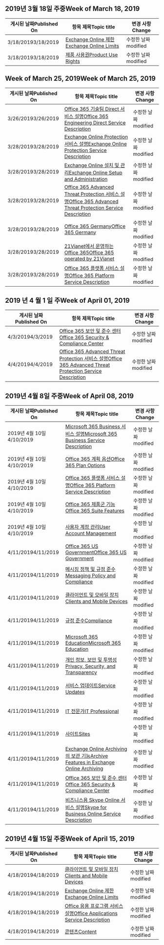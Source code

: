 <!-- This file is generated automatically each week. Changes made to this file will be overwritten.-->




## <a name="week-of-march-18-2019"></a><span data-ttu-id="7d594-101">2019년 3월 18일 주중</span><span class="sxs-lookup"><span data-stu-id="7d594-101">Week of March 18, 2019</span></span>


| <span data-ttu-id="7d594-102">게시된 날짜</span><span class="sxs-lookup"><span data-stu-id="7d594-102">Published On</span></span> |<span data-ttu-id="7d594-103">항목 제목</span><span class="sxs-lookup"><span data-stu-id="7d594-103">Topic title</span></span> | <span data-ttu-id="7d594-104">변경 사항</span><span class="sxs-lookup"><span data-stu-id="7d594-104">Change</span></span> |
|------|------------|--------|
| <span data-ttu-id="7d594-105">3/18/2019</span><span class="sxs-lookup"><span data-stu-id="7d594-105">3/18/2019</span></span> | [<span data-ttu-id="7d594-106">Exchange Online 제한</span><span class="sxs-lookup"><span data-stu-id="7d594-106">Exchange Online Limits</span></span>](/Office365/ServiceDescriptions/exchange-online-service-description/exchange-online-limits) | <span data-ttu-id="7d594-107">수정한 날짜</span><span class="sxs-lookup"><span data-stu-id="7d594-107">modified</span></span> |
| <span data-ttu-id="7d594-108">3/18/2019</span><span class="sxs-lookup"><span data-stu-id="7d594-108">3/18/2019</span></span> | [<span data-ttu-id="7d594-109">제품 사용권</span><span class="sxs-lookup"><span data-stu-id="7d594-109">Product Use Rights</span></span>](/Office365/ServiceDescriptions/office-365-platform-service-description/product-use-rights) | <span data-ttu-id="7d594-110">수정한 날짜</span><span class="sxs-lookup"><span data-stu-id="7d594-110">modified</span></span> |


## <a name="week-of-march-25-2019"></a><span data-ttu-id="7d594-111">Week of March 25, 2019</span><span class="sxs-lookup"><span data-stu-id="7d594-111">Week of March 25, 2019</span></span>


| <span data-ttu-id="7d594-112">게시된 날짜</span><span class="sxs-lookup"><span data-stu-id="7d594-112">Published On</span></span> |<span data-ttu-id="7d594-113">항목 제목</span><span class="sxs-lookup"><span data-stu-id="7d594-113">Topic title</span></span> | <span data-ttu-id="7d594-114">변경 사항</span><span class="sxs-lookup"><span data-stu-id="7d594-114">Change</span></span> |
|------|------------|--------|
| <span data-ttu-id="7d594-115">3/26/2019</span><span class="sxs-lookup"><span data-stu-id="7d594-115">3/26/2019</span></span> | [<span data-ttu-id="7d594-116">Office 365 기술팀 Direct 서비스 설명</span><span class="sxs-lookup"><span data-stu-id="7d594-116">Office 365 Engineering Direct Service Description</span></span>](/Office365/ServiceDescriptions/office-365-engineering-direct-service-description) | <span data-ttu-id="7d594-117">수정한 날짜</span><span class="sxs-lookup"><span data-stu-id="7d594-117">modified</span></span> |
| <span data-ttu-id="7d594-118">3/28/2019</span><span class="sxs-lookup"><span data-stu-id="7d594-118">3/28/2019</span></span> | [<span data-ttu-id="7d594-119">Exchange Online Protection 서비스 설명</span><span class="sxs-lookup"><span data-stu-id="7d594-119">Exchange Online Protection Service Description</span></span>](/Office365/ServiceDescriptions/exchange-online-protection-service-description/exchange-online-protection-service-description) | <span data-ttu-id="7d594-120">수정한 날짜</span><span class="sxs-lookup"><span data-stu-id="7d594-120">modified</span></span> |
| <span data-ttu-id="7d594-121">3/28/2019</span><span class="sxs-lookup"><span data-stu-id="7d594-121">3/28/2019</span></span> | [<span data-ttu-id="7d594-122">Exchange Online 설치 및 관리</span><span class="sxs-lookup"><span data-stu-id="7d594-122">Exchange Online Setup and Administration</span></span>](/Office365/ServiceDescriptions/exchange-online-service-description/exchange-online-setup-and-administration) | <span data-ttu-id="7d594-123">수정한 날짜</span><span class="sxs-lookup"><span data-stu-id="7d594-123">modified</span></span> |
| <span data-ttu-id="7d594-124">3/28/2019</span><span class="sxs-lookup"><span data-stu-id="7d594-124">3/28/2019</span></span> | [<span data-ttu-id="7d594-125">Office 365 Advanced Threat Protection 서비스 설명</span><span class="sxs-lookup"><span data-stu-id="7d594-125">Office 365 Advanced Threat Protection Service Description</span></span>](/Office365/ServiceDescriptions/office-365-advanced-threat-protection-service-description) | <span data-ttu-id="7d594-126">수정한 날짜</span><span class="sxs-lookup"><span data-stu-id="7d594-126">modified</span></span> |
| <span data-ttu-id="7d594-127">3/28/2019</span><span class="sxs-lookup"><span data-stu-id="7d594-127">3/28/2019</span></span> | [<span data-ttu-id="7d594-128">Office 365 Germany</span><span class="sxs-lookup"><span data-stu-id="7d594-128">Office 365 Germany</span></span>](/Office365/ServiceDescriptions/office-365-platform-service-description/office-365-germany) | <span data-ttu-id="7d594-129">수정한 날짜</span><span class="sxs-lookup"><span data-stu-id="7d594-129">modified</span></span> |
| <span data-ttu-id="7d594-130">3/28/2019</span><span class="sxs-lookup"><span data-stu-id="7d594-130">3/28/2019</span></span> | [<span data-ttu-id="7d594-131">21Vianet에서 운영하는 Office 365</span><span class="sxs-lookup"><span data-stu-id="7d594-131">Office 365 operated by 21Vianet</span></span>](/Office365/ServiceDescriptions/office-365-platform-service-description/office-365-operated-by-21vianet) | <span data-ttu-id="7d594-132">수정한 날짜</span><span class="sxs-lookup"><span data-stu-id="7d594-132">modified</span></span> |
| <span data-ttu-id="7d594-133">3/28/2019</span><span class="sxs-lookup"><span data-stu-id="7d594-133">3/28/2019</span></span> | [<span data-ttu-id="7d594-134">Office 365 플랫폼 서비스 설명</span><span class="sxs-lookup"><span data-stu-id="7d594-134">Office 365 Platform Service Description</span></span>](/Office365/ServiceDescriptions/office-365-platform-service-description/office-365-platform-service-description) | <span data-ttu-id="7d594-135">수정한 날짜</span><span class="sxs-lookup"><span data-stu-id="7d594-135">modified</span></span> |


## <a name="week-of-april-01-2019"></a><span data-ttu-id="7d594-136">2019 년 4 월 1 일 주</span><span class="sxs-lookup"><span data-stu-id="7d594-136">Week of April 01, 2019</span></span>


| <span data-ttu-id="7d594-137">게시된 날짜</span><span class="sxs-lookup"><span data-stu-id="7d594-137">Published On</span></span> |<span data-ttu-id="7d594-138">항목 제목</span><span class="sxs-lookup"><span data-stu-id="7d594-138">Topic title</span></span> | <span data-ttu-id="7d594-139">변경 사항</span><span class="sxs-lookup"><span data-stu-id="7d594-139">Change</span></span> |
|------|------------|--------|
| <span data-ttu-id="7d594-140">4/3/2019</span><span class="sxs-lookup"><span data-stu-id="7d594-140">4/3/2019</span></span> | [<span data-ttu-id="7d594-141">Office 365 보안 및 준수 센터</span><span class="sxs-lookup"><span data-stu-id="7d594-141">Office 365 Security & Compliance Center</span></span>](/Office365/ServiceDescriptions/office-365-platform-service-description/office-365-securitycompliance-center) | <span data-ttu-id="7d594-142">수정한 날짜</span><span class="sxs-lookup"><span data-stu-id="7d594-142">modified</span></span> |
| <span data-ttu-id="7d594-143">4/4/2019</span><span class="sxs-lookup"><span data-stu-id="7d594-143">4/4/2019</span></span> | [<span data-ttu-id="7d594-144">Office 365 Advanced Threat Protection 서비스 설명</span><span class="sxs-lookup"><span data-stu-id="7d594-144">Office 365 Advanced Threat Protection Service Description</span></span>](/Office365/ServiceDescriptions/office-365-advanced-threat-protection-service-description) | <span data-ttu-id="7d594-145">수정한 날짜</span><span class="sxs-lookup"><span data-stu-id="7d594-145">modified</span></span> |


## <a name="week-of-april-08-2019"></a><span data-ttu-id="7d594-146">2019년 4월 8일 주중</span><span class="sxs-lookup"><span data-stu-id="7d594-146">Week of April 08, 2019</span></span>


| <span data-ttu-id="7d594-147">게시된 날짜</span><span class="sxs-lookup"><span data-stu-id="7d594-147">Published On</span></span> |<span data-ttu-id="7d594-148">항목 제목</span><span class="sxs-lookup"><span data-stu-id="7d594-148">Topic title</span></span> | <span data-ttu-id="7d594-149">변경 사항</span><span class="sxs-lookup"><span data-stu-id="7d594-149">Change</span></span> |
|------|------------|--------|
| <span data-ttu-id="7d594-150">2019년 4월 10일</span><span class="sxs-lookup"><span data-stu-id="7d594-150">4/10/2019</span></span> | [<span data-ttu-id="7d594-151">Microsoft 365 Business 서비스 설명</span><span class="sxs-lookup"><span data-stu-id="7d594-151">Microsoft 365 Business Service Description</span></span>](/Office365/ServiceDescriptions/microsoft-365-business-service-description) | <span data-ttu-id="7d594-152">수정한 날짜</span><span class="sxs-lookup"><span data-stu-id="7d594-152">modified</span></span> |
| <span data-ttu-id="7d594-153">2019년 4월 10일</span><span class="sxs-lookup"><span data-stu-id="7d594-153">4/10/2019</span></span> | [<span data-ttu-id="7d594-154">Office 365 계획 옵션</span><span class="sxs-lookup"><span data-stu-id="7d594-154">Office 365 Plan Options</span></span>](/Office365/ServiceDescriptions/office-365-platform-service-description/office-365-plan-options) | <span data-ttu-id="7d594-155">수정한 날짜</span><span class="sxs-lookup"><span data-stu-id="7d594-155">modified</span></span> |
| <span data-ttu-id="7d594-156">2019년 4월 10일</span><span class="sxs-lookup"><span data-stu-id="7d594-156">4/10/2019</span></span> | [<span data-ttu-id="7d594-157">Office 365 플랫폼 서비스 설명</span><span class="sxs-lookup"><span data-stu-id="7d594-157">Office 365 Platform Service Description</span></span>](/Office365/ServiceDescriptions/office-365-platform-service-description/office-365-platform-service-description) | <span data-ttu-id="7d594-158">수정한 날짜</span><span class="sxs-lookup"><span data-stu-id="7d594-158">modified</span></span> |
| <span data-ttu-id="7d594-159">2019년 4월 10일</span><span class="sxs-lookup"><span data-stu-id="7d594-159">4/10/2019</span></span> | [<span data-ttu-id="7d594-160">Office 365 제품군 기능</span><span class="sxs-lookup"><span data-stu-id="7d594-160">Office 365 Suite Features</span></span>](/Office365/ServiceDescriptions/office-365-platform-service-description/office-365-suite-features) | <span data-ttu-id="7d594-161">수정한 날짜</span><span class="sxs-lookup"><span data-stu-id="7d594-161">modified</span></span> |
| <span data-ttu-id="7d594-162">2019년 4월 10일</span><span class="sxs-lookup"><span data-stu-id="7d594-162">4/10/2019</span></span> | [<span data-ttu-id="7d594-163">사용자 계정 관리</span><span class="sxs-lookup"><span data-stu-id="7d594-163">User Account Management</span></span>](/Office365/ServiceDescriptions/office-365-platform-service-description/user-account-management) | <span data-ttu-id="7d594-164">수정한 날짜</span><span class="sxs-lookup"><span data-stu-id="7d594-164">modified</span></span> |
| <span data-ttu-id="7d594-165">4/11/2019</span><span class="sxs-lookup"><span data-stu-id="7d594-165">4/11/2019</span></span> | [<span data-ttu-id="7d594-166">Office 365 US Government</span><span class="sxs-lookup"><span data-stu-id="7d594-166">Office 365 US Government</span></span>](/Office365/ServiceDescriptions/office-365-platform-service-description/office-365-us-government/office-365-us-government) | <span data-ttu-id="7d594-167">수정한 날짜</span><span class="sxs-lookup"><span data-stu-id="7d594-167">modified</span></span> |
| <span data-ttu-id="7d594-168">4/11/2019</span><span class="sxs-lookup"><span data-stu-id="7d594-168">4/11/2019</span></span> | [<span data-ttu-id="7d594-169">메시징 정책 및 규정 준수</span><span class="sxs-lookup"><span data-stu-id="7d594-169">Messaging Policy and Compliance</span></span>](/Office365/ServiceDescriptions/exchange-online-protection-service-description/messaging-policy-and-compliance-servicedesc) | <span data-ttu-id="7d594-170">수정한 날짜</span><span class="sxs-lookup"><span data-stu-id="7d594-170">modified</span></span> |
| <span data-ttu-id="7d594-171">4/11/2019</span><span class="sxs-lookup"><span data-stu-id="7d594-171">4/11/2019</span></span> | [<span data-ttu-id="7d594-172">클라이언트 및 모바일 장치</span><span class="sxs-lookup"><span data-stu-id="7d594-172">Clients and Mobile Devices</span></span>](/Office365/ServiceDescriptions/exchange-online-service-description/clients-and-mobile-devices) | <span data-ttu-id="7d594-173">수정한 날짜</span><span class="sxs-lookup"><span data-stu-id="7d594-173">modified</span></span> |
| <span data-ttu-id="7d594-174">4/11/2019</span><span class="sxs-lookup"><span data-stu-id="7d594-174">4/11/2019</span></span> | [<span data-ttu-id="7d594-175">규정 준수</span><span class="sxs-lookup"><span data-stu-id="7d594-175">Compliance</span></span>](/Office365/ServiceDescriptions/office-365-platform-service-description/compliance-servicedesc) | <span data-ttu-id="7d594-176">수정한 날짜</span><span class="sxs-lookup"><span data-stu-id="7d594-176">modified</span></span> |
| <span data-ttu-id="7d594-177">4/11/2019</span><span class="sxs-lookup"><span data-stu-id="7d594-177">4/11/2019</span></span> | [<span data-ttu-id="7d594-178">Microsoft 365 Education</span><span class="sxs-lookup"><span data-stu-id="7d594-178">Microsoft 365 Education</span></span>](/Office365/ServiceDescriptions/office-365-platform-service-description/microsoft-365-education) | <span data-ttu-id="7d594-179">수정한 날짜</span><span class="sxs-lookup"><span data-stu-id="7d594-179">modified</span></span> |
| <span data-ttu-id="7d594-180">4/11/2019</span><span class="sxs-lookup"><span data-stu-id="7d594-180">4/11/2019</span></span> | [<span data-ttu-id="7d594-181">개인 정보, 보안 및 투명성</span><span class="sxs-lookup"><span data-stu-id="7d594-181">Privacy, Security, and Transparency</span></span>](/Office365/ServiceDescriptions/office-365-platform-service-description/privacy-security-and-transparency) | <span data-ttu-id="7d594-182">수정한 날짜</span><span class="sxs-lookup"><span data-stu-id="7d594-182">modified</span></span> |
| <span data-ttu-id="7d594-183">4/11/2019</span><span class="sxs-lookup"><span data-stu-id="7d594-183">4/11/2019</span></span> | [<span data-ttu-id="7d594-184">서비스 업데이트</span><span class="sxs-lookup"><span data-stu-id="7d594-184">Service Updates</span></span>](/Office365/ServiceDescriptions/office-365-platform-service-description/service-updates) | <span data-ttu-id="7d594-185">수정한 날짜</span><span class="sxs-lookup"><span data-stu-id="7d594-185">modified</span></span> |
| <span data-ttu-id="7d594-186">4/11/2019</span><span class="sxs-lookup"><span data-stu-id="7d594-186">4/11/2019</span></span> | [<span data-ttu-id="7d594-187">IT 전문가</span><span class="sxs-lookup"><span data-stu-id="7d594-187">IT Professional</span></span>](/Office365/ServiceDescriptions/sharepoint-online-service-description/it-professional) | <span data-ttu-id="7d594-188">수정한 날짜</span><span class="sxs-lookup"><span data-stu-id="7d594-188">modified</span></span> |
| <span data-ttu-id="7d594-189">4/11/2019</span><span class="sxs-lookup"><span data-stu-id="7d594-189">4/11/2019</span></span> | [<span data-ttu-id="7d594-190">사이트</span><span class="sxs-lookup"><span data-stu-id="7d594-190">Sites</span></span>](/Office365/ServiceDescriptions/sharepoint-online-service-description/sites-servicedesc) | <span data-ttu-id="7d594-191">수정한 날짜</span><span class="sxs-lookup"><span data-stu-id="7d594-191">modified</span></span> |
| <span data-ttu-id="7d594-192">4/11/2019</span><span class="sxs-lookup"><span data-stu-id="7d594-192">4/11/2019</span></span> | [<span data-ttu-id="7d594-193">Exchange Online Archiving의 보관 기능</span><span class="sxs-lookup"><span data-stu-id="7d594-193">Archive Features in Exchange Online Archiving</span></span>](/Office365/ServiceDescriptions/exchange-online-archiving-service-description/archive-features) | <span data-ttu-id="7d594-194">수정한 날짜</span><span class="sxs-lookup"><span data-stu-id="7d594-194">modified</span></span> |
| <span data-ttu-id="7d594-195">4/11/2019</span><span class="sxs-lookup"><span data-stu-id="7d594-195">4/11/2019</span></span> | [<span data-ttu-id="7d594-196">Office 365 보안 및 준수 센터</span><span class="sxs-lookup"><span data-stu-id="7d594-196">Office 365 Security & Compliance Center</span></span>](/Office365/ServiceDescriptions/office-365-platform-service-description/office-365-securitycompliance-center) | <span data-ttu-id="7d594-197">수정한 날짜</span><span class="sxs-lookup"><span data-stu-id="7d594-197">modified</span></span> |
| <span data-ttu-id="7d594-198">4/11/2019</span><span class="sxs-lookup"><span data-stu-id="7d594-198">4/11/2019</span></span> | [<span data-ttu-id="7d594-199">비즈니스용 Skype Online 서비스 설명</span><span class="sxs-lookup"><span data-stu-id="7d594-199">Skype for Business Online Service Description</span></span>](/Office365/ServiceDescriptions/skype-for-business-online-service-description/skype-for-business-online-service-description) | <span data-ttu-id="7d594-200">수정한 날짜</span><span class="sxs-lookup"><span data-stu-id="7d594-200">modified</span></span> |


## <a name="week-of-april-15-2019"></a><span data-ttu-id="7d594-201">2019년 4월 15일 주중</span><span class="sxs-lookup"><span data-stu-id="7d594-201">Week of April 15, 2019</span></span>


| <span data-ttu-id="7d594-202">게시된 날짜</span><span class="sxs-lookup"><span data-stu-id="7d594-202">Published On</span></span> |<span data-ttu-id="7d594-203">항목 제목</span><span class="sxs-lookup"><span data-stu-id="7d594-203">Topic title</span></span> | <span data-ttu-id="7d594-204">변경 사항</span><span class="sxs-lookup"><span data-stu-id="7d594-204">Change</span></span> |
|------|------------|--------|
| <span data-ttu-id="7d594-205">4/18/2019</span><span class="sxs-lookup"><span data-stu-id="7d594-205">4/18/2019</span></span> | [<span data-ttu-id="7d594-206">클라이언트 및 모바일 장치</span><span class="sxs-lookup"><span data-stu-id="7d594-206">Clients and Mobile Devices</span></span>](/Office365/ServiceDescriptions/exchange-online-service-description/clients-and-mobile-devices) | <span data-ttu-id="7d594-207">수정한 날짜</span><span class="sxs-lookup"><span data-stu-id="7d594-207">modified</span></span> |
| <span data-ttu-id="7d594-208">4/18/2019</span><span class="sxs-lookup"><span data-stu-id="7d594-208">4/18/2019</span></span> | [<span data-ttu-id="7d594-209">Exchange Online 제한</span><span class="sxs-lookup"><span data-stu-id="7d594-209">Exchange Online Limits</span></span>](/Office365/ServiceDescriptions/exchange-online-service-description/exchange-online-limits) | <span data-ttu-id="7d594-210">수정한 날짜</span><span class="sxs-lookup"><span data-stu-id="7d594-210">modified</span></span> |
| <span data-ttu-id="7d594-211">4/18/2019</span><span class="sxs-lookup"><span data-stu-id="7d594-211">4/18/2019</span></span> | [<span data-ttu-id="7d594-212">Office 응용 프로그램 서비스 설명</span><span class="sxs-lookup"><span data-stu-id="7d594-212">Office Applications Service Description</span></span>](/Office365/ServiceDescriptions/office-applications-service-description/office-applications-service-description) | <span data-ttu-id="7d594-213">수정한 날짜</span><span class="sxs-lookup"><span data-stu-id="7d594-213">modified</span></span> |
| <span data-ttu-id="7d594-214">4/18/2019</span><span class="sxs-lookup"><span data-stu-id="7d594-214">4/18/2019</span></span> | [<span data-ttu-id="7d594-215">콘텐츠</span><span class="sxs-lookup"><span data-stu-id="7d594-215">Content</span></span>](/Office365/ServiceDescriptions/sharepoint-online-service-description/content) | <span data-ttu-id="7d594-216">수정한 날짜</span><span class="sxs-lookup"><span data-stu-id="7d594-216">modified</span></span> |
